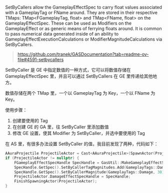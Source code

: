 SetByCallers allow the GameplayEffectSpec to carry float values associated with a GameplayTag or FName around. They are stored in their respective TMaps: TMap<FGameplayTag, float> and TMap<FName, float> on the GameplayEffectSpec. These can be used as Modifiers on the GameplayEffect or as generic means of ferrying floats around. It is common to pass numerical data generated inside of an ability to GameplayEffectExecutionCalculations or ModifierMagnitudeCalculations via SetByCallers.

> https://github.com/tranek/GASDocumentation?tab=readme-ov-file#4591-setbycallers

SetByCaller 是 GE 中指定数值的一种方式，它可以将数值存储在 GameplayEffectSpec 里，并且可以通过 SetByCallers 在 GE 里传递给其他地方。

数值存储在两个 TMap 里，一个以 GameplayTag 为 Key，一个以 FName 为 Key。

使用步骤：
1. 创建要使用的 Tag
2. 在创建 GE 的 GA 里，往 SetByCaller 里添加数值
3. 修改 GE 设置，使其 Modifier 为 SetByCaller，并选中要使用的 Tag

在 AS 里，有很多办法设置 SetByCaller 的值，我目前发现了两种，代码如下：
```cpp
AAuraProjectile ProjectileActor = Cast<AAuraProjectile>(SpawnActor(ProjectileClass, SourceLocation, Rotation, n"FireBolt", true));
if (ProjectileActor != nullptr) {
	FGameplayEffectSpecHandle SpecHandle = GasUtil::MakeGameplayEffectSpecHandle(AvatarActor, DamageEffectClass, GetAbilityLevel());
	SpecHandle.GetSpec().SetByCallerTagMagnitudes.Add(GameplayTags::Damage, 30); // 方法一
	SpecHandle.GetSpec().SetByCallerMagnitude(GameplayTags::Damage, 30); // 方法二
	ProjectileActor.DamageEffectSpecHandle = SpecHandle;
	FinishSpawningActor(ProjectileActor);
}
```
